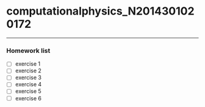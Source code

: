 # computationalphysics_N2014301020172
------
### Homework list

- [ ] exercise 1
- [ ] exercise 2
- [ ] exercise 3
- [ ] exercise 4
- [ ] exercise 5
- [ ] exercise 6
